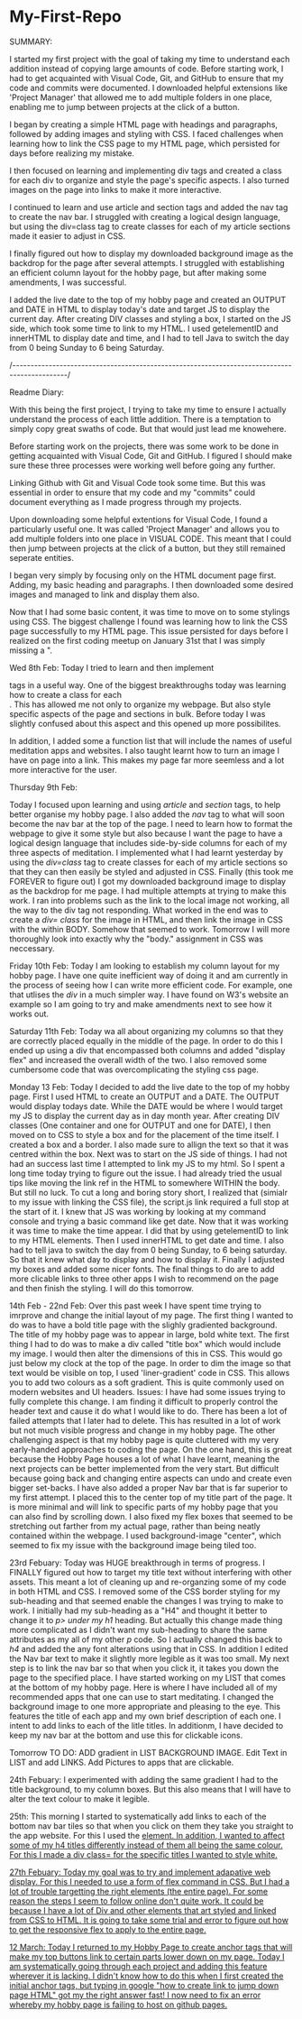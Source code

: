 # My-First-Repo

SUMMARY:

I started my first project with the goal of taking my time to understand each addition instead of copying large amounts of code. Before starting work, I had to get acquainted with Visual Code, Git, and GitHub to ensure that my code and commits were documented. I downloaded helpful extensions like 'Project Manager' that allowed me to add multiple folders in one place, enabling me to jump between projects at the click of a button.

I began by creating a simple HTML page with headings and paragraphs, followed by adding images and styling with CSS. I faced challenges when learning how to link the CSS page to my HTML page, which persisted for days before realizing my mistake.

I then focused on learning and implementing div tags and created a class for each div to organize and style the page's specific aspects. I also turned images on the page into links to make it more interactive.

I continued to learn and use article and section tags and added the nav tag to create the nav bar. I struggled with creating a logical design language, but using the div=class tag to create classes for each of my article sections made it easier to adjust in CSS.

I finally figured out how to display my downloaded background image as the backdrop for the page after several attempts. I struggled with establishing an efficient column layout for the hobby page, but after making some amendments, I was successful.

I added the live date to the top of my hobby page and created an OUTPUT and DATE in HTML to display today's date and target JS to display the current day. After creating DIV classes and styling a box, I started on the JS side, which took some time to link to my HTML. I used getelementID and innerHTML to display date and time, and I had to tell Java to switch the day from 0 being Sunday to 6 being Saturday.

/---------------------------------------------------------------------------------------------/

Readme Diary:

With this being the first project, I trying to take my time to ensure I actually understand the process of
each little addition. There is a temptation to simply copy great swaths of code. But that would just lead me knowehere.

Before starting work on the projects, there was some work to be done in getting acquainted with Visual Code, Git and GitHub. I figured I should make sure these three processes were working well before going any further.

Linking Github with Git and Visual Code took some time. But this was essential in order to ensure that my code and my "commits" could document everything as I made progress through my projects.

Upon downloading some helpful extentions for Visual Code, I found a particularly useful one.
It was called 'Project Manager' and allows you to add multiple folders into one place in VISUAL CODE. This meant that I could then jump between projects at the click of a button, but they still remained seperate entities.

I began very simply by focusing only on the HTML document page first. Adding, my basic heading and paragraphs. I then downloaded some desired images and managed to link and display them also.

Now that I had some basic content, it was time to move on to some stylings using CSS.
The biggest challenge I found was learning how to link the CSS page successfully to my HTML page. This issue persisted for days before I realized on the first coding meetup on January 31st that I was simply missing a ".

Wed 8th Feb:
Today I tried to learn and then implement <div> tags in a useful way.
One of the biggest breakthroughs today was learning how to create a class for each <div>. This has allowed me not only to organize my webpage. But also style specific aspects of the page and sections in bulk. Before today I was slightly confused about this aspect and this opened up more possibilites.

In addition, I added some a function list that will include the names of useful meditation apps and websites.
I also taught learnt how to turn an image I have on page into a link. This makes my page far more seemless and a lot more interactive for the user.

Thursday 9th Feb:

Today I focused upon learning and using _article_ and _section_ tags, to help better organise my hobby page.
I also added the _nav_ tag to what will soon become the nav bar at the top of the page.
I need to learn how to format the webpage to give it some style but also because I want the page to have a logical design language that includes side-by-side columns for each of my three aspects of meditation.
I implemented what I had learnt yesterday by using the _div=class_ tag to create classes for each of my article sections so that they can then
easily be styled and adjusted in CSS.
Finally (this took me FOREVER to figure out) I got my downloaded background image to display as the backdrop for me page.
I had multiple attempts at trying to make this work. I ran into problems such as the link to the local image not working, all the way to the div tag not responding. What worked in the end was to create a _div= class_ for the image in HTML, and then link the image in CSS with the within BODY. Somehow that seemed to work. Tomorrow I will more thoroughly look into exactly why the "body." assignment in CSS was neccessary.

Friday 10th Feb:
Today I am looking to establish my column layout for my hobby page. I have one quite inefficient way of doing it and am currently in the
process of seeing how I can write more efficient code. For example, one that utlises the _div_ in a much simpler way.
I have found on W3's website an example so I am going to try and make amendments next to see how it works out.

Saturday 11th Feb:
Today wa all about organizing my columns so that they are correctly placed equally in the middle of the page. In order to do this I ended up using a div that encompassed both columns and added "display flex" and increased the overall width of the two.
I also removed some cumbersome code that was overcomplicating the styling css page.

Monday 13 Feb:
Today I decided to add the live date to the top of my hobby page. First I used HTML to create an OUTPUT and a DATE. The OUTPUT would display todays date. While the DATE would be where I would target my JS to display the current day as in day month year.
After creating DIV classes (One container and one for OUTPUT and one for DATE), I then moved on to CSS to style a box and for the placement of the time itself. I created a box and a border. I also made sure to allign the text so that it was centred within the box.
Next was to start on the JS side of things. I had not had an success last time I attempted to link my JS to my html. So I spent a long time today trying to figure out the issue. I had already tried the usual tips like moving the link ref in the HTML to somewhere WITHIN the body. But still no luck. To cut a long and boring story short, I realized that (simialr to my issue with linking the CSS file), the script.js link required a full stop at the start of it.
I knew that JS was working by looking at my command console and trying a basic command like get date. Now that it was working it was time to make the time appear. I did that by using getelementID to link to my HTML elements. Then I used innerHTML to get date and time. I also had to tell java to switch the day from 0 being Sunday, to 6 being saturday. So that it knew what day to display and how to display it.
Finally I adjusted my boxes and added some nicer fonts.
The final things to do are to add more clicable links to three other apps I wish to recommend on the page and then finish the styling.
I will do this tomorrow.

14th Feb - 22nd Feb:
Over this past week I have spent time trying to imrprove and change the initial layout of my page. The first thing I wanted to do was to have a bold title page with the slighly gradiented background. The title of my hobby page was to appear in large, bold white text. The first thing I had to do was to make a div called "title box" which would include my image. I would then alter the dimensions of this in CSS. This would go just below my clock at the top of the page. In order to dim the image so that text would be visible on top, I used 'liner-gradient' code in CSS. This allows you to add two colours as a soft gradient. This is quite commonly used on modern websites and UI headers.
Issues: I have had some issues trying to fully complete this change. I am finding it difficult to properly control the header text and cause it do what I would like to do. There has been a lot of failed attempts that I later had to delete. This has resulted in a lot of work but not much visible progress and change in my hobby page.
The other challenging aspect is that my hobby page is quite cluttered with my very early-handed approaches to coding the page. On the one hand, this is great because the Hobby Page houses a lot of what I have learnt, meaning the next projects can be better implemented from the very start. But difficult because going back and changing entire aspects can undo and create even bigger set-backs.
I have also added a proper Nav bar that is far superior to my first attempt. I placed this to the center top of my title part of the page. It is more minimal and will link to specific parts of my hobby page that you can also find by scrolling down.
I also fixed my flex boxes that seemed to be stretching out farther from my actual page, rather than being neatly contained within the webpage.
I used background-image "center", which seemed to fix my issue with the background image being tiled too.

23rd Febuary:
Today was HUGE breakthrough in terms of progress. I FINALLY figured out how to target my title text without interfering with other assets. This meant a lot of cleaning up and re-organzing some of my code in both HTML and CSS.
I removed some of the CSS border styling for my sub-heading and that seemed enable the changes I was trying to make to work. I initially had my sub-heading as a "H4" and thought it better to change it to _p> under my h1_ heading. But actually this change made thing more complicated as I didn't want my sub-heading to share the same attributes as my all of my other _p_ code. So I actually changed this back to _h4_ and added the any font alterations using that in CSS.
In addition I edited the Nav bar text to make it slightly more legible as it was too small.
My next step is to link the nav bar so that when you click it, it takes you down the page to the specified place.
I have started working on my LIST that comes at the bottom of my hobby page. Here is where I have included all of my recommended apps that one
can use to start meditating. I changed the background image to one more appropriate and pleasing to the eye.
This features the title of each app and my own brief description of each one. I intent to add links to each of the litle titles.
In additionm, I have decided to keep my nav bar at the bottom and use this for clickable icons.

Tomorrow TO DO: ADD gradient in LIST BACKGROUND IMAGE.
Edit Text in LIST and add LINKS.
Add Pictures to apps that are clickable.

24th Febuary: I experimented with adding the same gradient I had to the title background, to my column boxes. But this also means that I will have to alter the text colour to make it legible.

25th: This morning I started to systematically add links to each of the bottom nav bar tiles so that when you click on them they take you straight to the app website. For this I used the <a href> element. In addition, I wanted to affect some of my h4 titles differently instead of them all being the same colour. For this I made a div class= for the specific titles I wanted to style white.

27th Febuary:
Today my goal was to try and implement adapative web display. For this I needed to use a form of flex command in CSS. But I had a lot of trouble targetting the right elements (the entire page). For some reason the steps I seem to follow online don't quite work. It could be because I have a lot of Div and other elements that art styled and linked from CSS to HTML. It is going to take some trial and error to figure out how to get the responsive flex to apply to the entire page.

12 March: Today I returned to my Hobby Page to create anchor tags that will make my top buttons link to certain parts lower down on my page. Today I am systematically going through each project and adding this feature wherever it is lacking. I didn't know how to do this when I first created the initial anchor tags, but typing in google "how to create link to jump down page HTML" got my the right answer fast! I now need to fix an error whereby my hobby page is failing to host on github pages.
